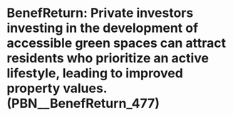 # BenefReturn: __Private investors investing in the development of accessible green spaces can attract residents who prioritize an active lifestyle, leading to improved property values.__ (PBN__BenefReturn_477)

